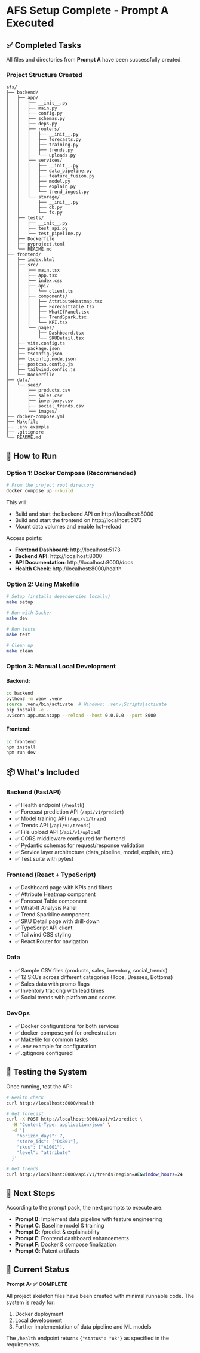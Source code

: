 # AFS Setup Complete - Prompt A Executed

## ✅ Completed Tasks

All files and directories from **Prompt A** have been successfully created.

### Project Structure Created

```
afs/
├── backend/
│   ├── app/
│   │   ├── __init__.py
│   │   ├── main.py
│   │   ├── config.py
│   │   ├── schemas.py
│   │   ├── deps.py
│   │   ├── routers/
│   │   │   ├── __init__.py
│   │   │   ├── forecasts.py
│   │   │   ├── training.py
│   │   │   ├── trends.py
│   │   │   └── uploads.py
│   │   ├── services/
│   │   │   ├── __init__.py
│   │   │   ├── data_pipeline.py
│   │   │   ├── feature_fusion.py
│   │   │   ├── model.py
│   │   │   ├── explain.py
│   │   │   └── trend_ingest.py
│   │   └── storage/
│   │       ├── __init__.py
│   │       ├── db.py
│   │       └── fs.py
│   ├── tests/
│   │   ├── __init__.py
│   │   ├── test_api.py
│   │   └── test_pipeline.py
│   ├── Dockerfile
│   ├── pyproject.toml
│   └── README.md
├── frontend/
│   ├── index.html
│   ├── src/
│   │   ├── main.tsx
│   │   ├── App.tsx
│   │   ├── index.css
│   │   ├── api/
│   │   │   └── client.ts
│   │   ├── components/
│   │   │   ├── AttributeHeatmap.tsx
│   │   │   ├── ForecastTable.tsx
│   │   │   ├── WhatIfPanel.tsx
│   │   │   ├── TrendSpark.tsx
│   │   │   └── KPI.tsx
│   │   └── pages/
│   │       ├── Dashboard.tsx
│   │       └── SKUDetail.tsx
│   ├── vite.config.ts
│   ├── package.json
│   ├── tsconfig.json
│   ├── tsconfig.node.json
│   ├── postcss.config.js
│   ├── tailwind.config.js
│   └── Dockerfile
├── data/
│   └── seed/
│       ├── products.csv
│       ├── sales.csv
│       ├── inventory.csv
│       ├── social_trends.csv
│       └── images/
├── docker-compose.yml
├── Makefile
├── .env.example
├── .gitignore
└── README.md
```

## 🚀 How to Run

### Option 1: Docker Compose (Recommended)

```bash
# From the project root directory
docker compose up --build
```

This will:
- Build and start the backend API on http://localhost:8000
- Build and start the frontend on http://localhost:5173
- Mount data volumes and enable hot-reload

Access points:
- **Frontend Dashboard**: http://localhost:5173
- **Backend API**: http://localhost:8000
- **API Documentation**: http://localhost:8000/docs
- **Health Check**: http://localhost:8000/health

### Option 2: Using Makefile

```bash
# Setup (installs dependencies locally)
make setup

# Run with Docker
make dev

# Run tests
make test

# Clean up
make clean
```

### Option 3: Manual Local Development

#### Backend:
```bash
cd backend
python3 -m venv .venv
source .venv/bin/activate  # Windows: .venv\Scripts\activate
pip install -e .
uvicorn app.main:app --reload --host 0.0.0.0 --port 8000
```

#### Frontend:
```bash
cd frontend
npm install
npm run dev
```

## 📦 What's Included

### Backend (FastAPI)
- ✅ Health endpoint (`/health`)
- ✅ Forecast prediction API (`/api/v1/predict`)
- ✅ Model training API (`/api/v1/train`)
- ✅ Trends API (`/api/v1/trends`)
- ✅ File upload API (`/api/v1/upload`)
- ✅ CORS middleware configured for frontend
- ✅ Pydantic schemas for request/response validation
- ✅ Service layer architecture (data_pipeline, model, explain, etc.)
- ✅ Test suite with pytest

### Frontend (React + TypeScript)
- ✅ Dashboard page with KPIs and filters
- ✅ Attribute Heatmap component
- ✅ Forecast Table component
- ✅ What-If Analysis Panel
- ✅ Trend Sparkline component
- ✅ SKU Detail page with drill-down
- ✅ TypeScript API client
- ✅ Tailwind CSS styling
- ✅ React Router for navigation

### Data
- ✅ Sample CSV files (products, sales, inventory, social_trends)
- ✅ 12 SKUs across different categories (Tops, Dresses, Bottoms)
- ✅ Sales data with promo flags
- ✅ Inventory tracking with lead times
- ✅ Social trends with platform and scores

### DevOps
- ✅ Docker configurations for both services
- ✅ docker-compose.yml for orchestration
- ✅ Makefile for common tasks
- ✅ .env.example for configuration
- ✅ .gitignore configured

## 🧪 Testing the System

Once running, test the API:

```bash
# Health check
curl http://localhost:8000/health

# Get forecast
curl -X POST http://localhost:8000/api/v1/predict \
  -H "Content-Type: application/json" \
  -d '{
    "horizon_days": 7,
    "store_ids": ["DXB01"],
    "skus": ["A1001"],
    "level": "attribute"
  }'

# Get trends
curl http://localhost:8000/api/v1/trends?region=AE&window_hours=24
```

## 📝 Next Steps

According to the prompt pack, the next prompts to execute are:

- **Prompt B**: Implement data pipeline with feature engineering
- **Prompt C**: Baseline model & training
- **Prompt D**: /predict & explainability
- **Prompt E**: Frontend dashboard enhancements
- **Prompt F**: Docker & compose finalization
- **Prompt G**: Patent artifacts

## 🎯 Current Status

**Prompt A: ✅ COMPLETE**

All project skeleton files have been created with minimal runnable code. The system is ready for:
1. Docker deployment
2. Local development
3. Further implementation of data pipeline and ML models

The `/health` endpoint returns `{"status": "ok"}` as specified in the requirements.
